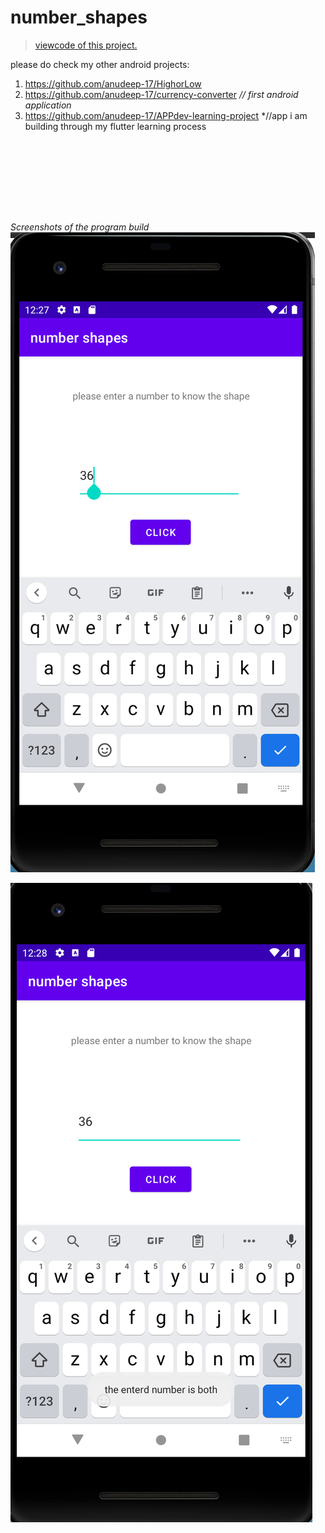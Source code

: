 # number_shapes 

> <a href="https://github.com/anudeep-17/number_shapes/blob/main/app/src/main/java/com/example/numbershapes/MainActivity.java">viewcode of this project.</a>

please do check my other android projects: 
1. https://github.com/anudeep-17/HighorLow 
2. https://github.com/anudeep-17/currency-converter *// first android application*
3. https://github.com/anudeep-17/APPdev-learning-project *//app i am building through my flutter learning process 


<br/>

<br/><br/><br/><br/><br/>







*Screenshots of the program build* <br/>
<img src="https://github.com/anudeep-17/number_shapes/blob/main/2021-09-29%20(3).png">

<img src="https://github.com/anudeep-17/number_shapes/blob/main/2021-09-29%20(4).png">


